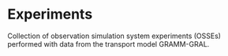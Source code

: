# Experiments
 
 Collection of observation simulation system experiments (OSSEs) performed with data from the transport model GRAMM-GRAL.
